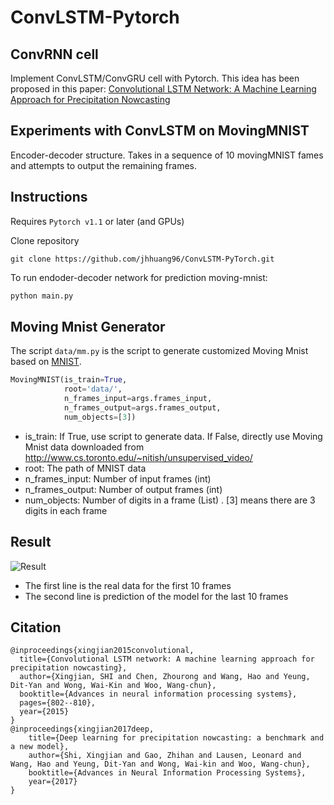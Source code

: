 

# ConvLSTM-Pytorch

## ConvRNN cell

Implement ConvLSTM/ConvGRU cell with Pytorch. This idea has been proposed in this paper: [Convolutional LSTM Network: A Machine Learning Approach for Precipitation Nowcasting](https://arxiv.org/abs/1506.04214)

## Experiments with ConvLSTM on MovingMNIST

Encoder-decoder structure. Takes in a sequence of 10 movingMNIST fames and attempts to output the remaining frames.

## Instructions

Requires `Pytorch v1.1` or later (and GPUs)

Clone repository

```
git clone https://github.com/jhhuang96/ConvLSTM-PyTorch.git
```

To run endoder-decoder network for prediction moving-mnist:

```python
python main.py
```

## Moving Mnist Generator

The script ``data/mm.py`` is the script to generate customized Moving Mnist based on [MNIST](http://yann.lecun.com/exdb/mnist/). 

```python
MovingMNIST(is_train=True,
            root='data/',
            n_frames_input=args.frames_input,
            n_frames_output=args.frames_output,
            num_objects=[3])
```

- is_train: If True, use script to generate data. If False, directly use Moving Mnist data  downloaded from http://www.cs.toronto.edu/~nitish/unsupervised_video/
- root: The path of MNIST data
- n_frames_input: Number of input frames (int)
- n_frames_output: Number of output frames (int)
- num_objects:  Number of digits in a frame (List) . [3] means there are 3 digits in each frame

## Result

 ![Result](images/movingmnist.png)

- The first line is the real data for the first 10 frames
- The second line is prediction of the model for the last 10 frames

## Citation

```
@inproceedings{xingjian2015convolutional,
  title={Convolutional LSTM network: A machine learning approach for precipitation nowcasting},
  author={Xingjian, SHI and Chen, Zhourong and Wang, Hao and Yeung, Dit-Yan and Wong, Wai-Kin and Woo, Wang-chun},
  booktitle={Advances in neural information processing systems},
  pages={802--810},
  year={2015}
}
@inproceedings{xingjian2017deep,
    title={Deep learning for precipitation nowcasting: a benchmark and a new model},
    author={Shi, Xingjian and Gao, Zhihan and Lausen, Leonard and Wang, Hao and Yeung, Dit-Yan and Wong, Wai-kin and Woo, Wang-chun},
    booktitle={Advances in Neural Information Processing Systems},
    year={2017}
}
```
